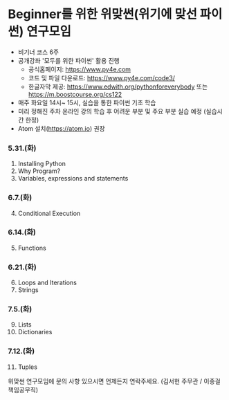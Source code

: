 # Beginner를 위한 위맞썬(위기에 맞선 파이썬) 연구모임

- 비기너 코스 6주 
- 공개강좌 '모두를 위한 파이썬' 활용 진행
   * 공식홈페이지: https://www.py4e.com
   * 코드 및 파일 다운로드: https://www.py4e.com/code3/
   * 한글자막 제공: https://www.edwith.org/pythonforeverybody 또는 https://m.boostcourse.org/cs122
 - 매주 화요일 14시~ 15시, 실습을 통한 파이썬 기초 학습
 - 미리 정해진 주차 온라인 강의 학습 후 어려운 부분 및 주요 부분 실습 예정 (실습시간 한정)
 - Atom 설치(https://atom.io) 권장
 
### 5.31.(화)
1. Installing Python
2. Why Program?
3. Variables, expressions and statements

### 6.7.(화)
4. Conditional Execution

### 6.14.(화)
5. Functions

### 6.21.(화)
6. Loops and Iterations
7. Strings

### 7.5.(화)
9. Lists
10. Dictionaries

### 7.12.(화)
11. Tuples


위맞썬 연구모임에 문의 사항 있으시면 언제든지 연락주세요.
(김서현 주무관 / 이종걸 책임공무직)
